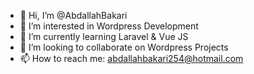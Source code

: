 - 👋 Hi, I’m @AbdallahBakari
- 👀 I’m interested in Wordpress Development
- 🌱 I’m currently learning Laravel & Vue JS
- 💞️ I’m looking to collaborate on Wordpress Projects
- 📫 How to reach me: abdallahbakari254@hotmail.com

<!---
AbdallahBakari/AbdallahBakari is a ✨ special ✨ repository because its `README.md` (this file) appears on your GitHub profile.
You can click the Preview link to take a look at your changes.
--->
